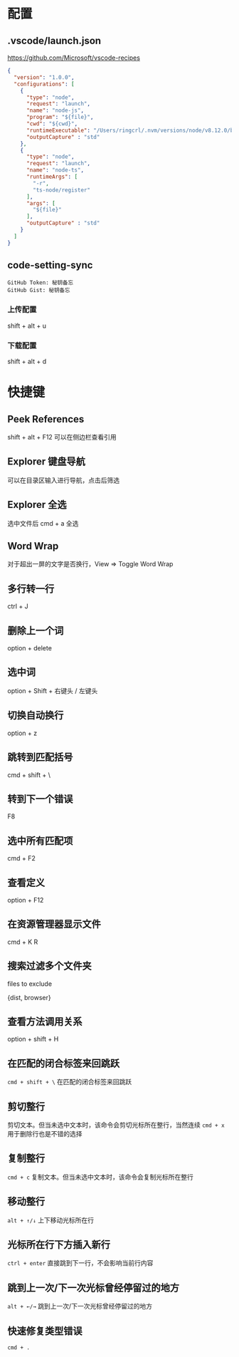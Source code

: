 # 配置

## .vscode/launch.json

https://github.com/Microsoft/vscode-recipes

```json
{
  "version": "1.0.0",
  "configurations": [
    {
      "type": "node",
      "request": "launch",
      "name": "node-js",
      "program": "${file}",
      "cwd": "${cwd}",
      "runtimeExecutable": "/Users/ringcrl/.nvm/versions/node/v8.12.0/bin/node",
      "outputCapture" : "std"
    },
    {
      "type": "node",
      "request": "launch",
      "name": "node-ts",
      "runtimeArgs": [
        "-r",
        "ts-node/register"
      ],
      "args": [
        "${file}"
      ],
      "outputCapture" : "std"
    }
  ]
}
```

## code-setting-sync

```
GitHub Token: 秘钥备忘
GitHub Gist: 秘钥备忘
```

### 上传配置

shift + alt + u

### 下载配置

shift + alt + d
# 快捷键

## Peek References

shift + alt + F12 可以在侧边栏查看引用

## Explorer 键盘导航

可以在目录区输入进行导航，点击后筛选

## Explorer 全选

选中文件后 cmd + a 全选

## Word Wrap

对于超出一屏的文字是否换行，View => Toggle Word Wrap

## 多行转一行

ctrl + J

## 删除上一个词

option + delete

## 选中词

option + Shift + 右键头 / 左键头

## 切换自动换行

option + z

## 跳转到匹配括号

cmd + shift + \

## 转到下一个错误

F8

## 选中所有匹配项

cmd + F2

## 查看定义

option + F12

## 在资源管理器显示文件

cmd + K R

## 搜索过滤多个文件夹

files to exclude

{dist, browser}

## 查看方法调用关系

option + shift + H

## 在匹配的闭合标签来回跳跃

`cmd + shift + \` 在匹配的闭合标签来回跳跃

## 剪切整行

剪切文本。但当未选中文本时，该命令会剪切光标所在整行，当然连续 `cmd + x` 用于删除行也是不错的选择

## 复制整行

`cmd + c` 复制文本。但当未选中文本时，该命令会复制光标所在整行

## 移动整行

`alt + ↑/↓` 上下移动光标所在行

## 光标所在行下方插入新行

`ctrl + enter` 直接跳到下一行，不会影响当前行内容

## 跳到上一次/下一次光标曾经停留过的地方

`alt + ←/→` 跳到上一次/下一次光标曾经停留过的地方

## 快速修复类型错误

`cmd + .`